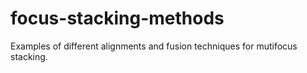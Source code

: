 # focus-stacking-methods

Examples of different alignments and fusion techniques for mutifocus stacking.